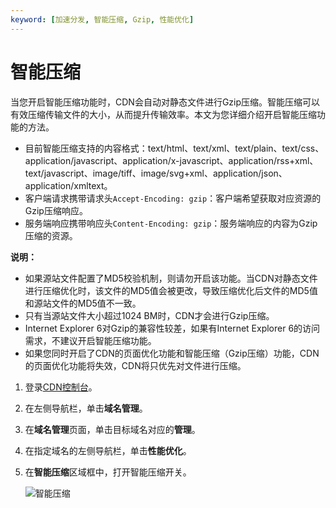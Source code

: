 ```yaml
---
keyword: [加速分发, 智能压缩, Gzip, 性能优化]
---
```


# 智能压缩

当您开启智能压缩功能时，CDN会自动对静态文件进行Gzip压缩。智能压缩可以有效压缩传输文件的大小，从而提升传输效率。本文为您详细介绍开启智能压缩功能的方法。

-   目前智能压缩支持的内容格式：text/html、text/xml、text/plain、text/css、application/javascript、application/x-javascript、application/rss+xml、text/javascript、image/tiff、image/svg+xml、application/json、application/xmltext。
-   客户端请求携带请求头`Accept-Encoding: gzip`：客户端希望获取对应资源的Gzip压缩响应。
-   服务端响应携带响应头`Content-Encoding: gzip`：服务端响应的内容为Gzip压缩的资源。

**说明：**

-   如果源站文件配置了MD5校验机制，则请勿开启该功能。当CDN对静态文件进行压缩优化时，该文件的MD5值会被更改，导致压缩优化后文件的MD5值和源站文件的MD5值不一致。
-   只有当源站文件大小超过1024 BM时，CDN才会进行Gzip压缩。
-   Internet Explorer 6对Gzip的兼容性较差，如果有Internet Explorer 6的访问需求，不建议开启智能压缩功能。
-   如果您同时开启了CDN的页面优化功能和智能压缩（Gzip压缩）功能，CDN的页面优化功能将失效，CDN将只优先对文件进行压缩。

1.  登录[CDN控制台](https://cdn.console.aliyun.com)。

2.  在左侧导航栏，单击**域名管理**。

3.  在**域名管理**页面，单击目标域名对应的**管理**。

4.  在指定域名的左侧导航栏，单击**性能优化**。

5.  在**智能压缩**区域框中，打开智能压缩开关。

    ![智能压缩](https://static-aliyun-doc.oss-accelerate.aliyuncs.com/assets/img/zh-CN/3898068951/p7301.png)


